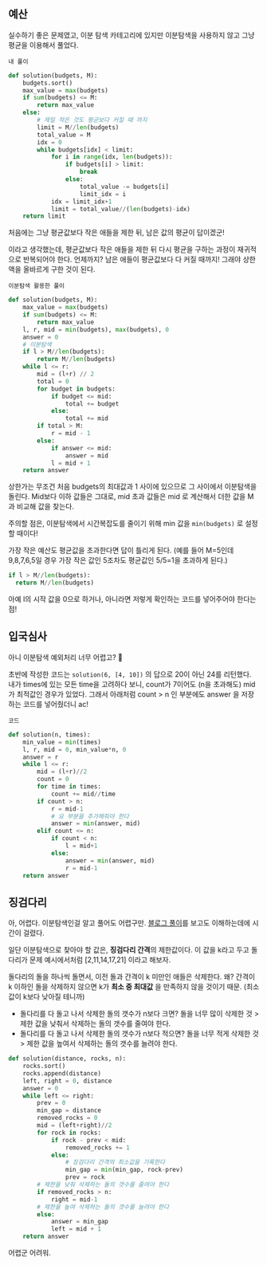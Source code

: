 ## 예산

실수하기 좋은 문제였고, 이분 탐색 카테고리에 있지만 이분탐색을 사용하지 않고 그냥 평균을 이용해서 풀었다.

`내 풀이`

```python
def solution(budgets, M):
    budgets.sort()
    max_value = max(budgets)
    if sum(budgets) <= M:
        return max_value
    else:
        # 제일 작은 것도 평균보다 커질 때 까지
        limit = M//len(budgets)
        total_value = M
        idx = 0
        while budgets[idx] < limit:
            for i in range(idx, len(budgets)):
                if budgets[i] > limit:
                    break
                else:
                    total_value -= budgets[i]
                    limit_idx = i
            idx = limit_idx+1
            limit = total_value//(len(budgets)-idx)
    return limit
```

처음에는 그냥 평균값보다 작은 애들을 제한 뒤, 남은 값의 평균이 답이겠군!

이라고 생각했는데, 평균값보다 작은 애들을 제한 뒤 다시 평균을 구하는 과정이 재귀적으로 반복되어야 한다. 언제까지? 남은 애들이 평균값보다 다 커질 때까지! 그래야 상한액을 올바르게 구한 것이 된다.

`이분탐색 활용한 풀이`

```python
def solution(budgets, M):
    max_value = max(budgets)
    if sum(budgets) <= M:
        return max_value
    l, r, mid = min(budgets), max(budgets), 0
    answer = 0
    # 이분탐색
    if l > M//len(budgets):
        return M//len(budgets)
    while l <= r:
        mid = (l+r) // 2
        total = 0
        for budget in budgets:
            if budget <= mid:
                total += budget
            else:
                total += mid
        if total > M:
            r = mid - 1
        else:
            if answer <= mid:
                answer = mid
            l = mid + 1
    return answer
```

상한가는 무조건 처음 budgets의 최대값과 1 사이에 있으므로 그 사이에서 이분탐색을 돌린다. Mid보다 이하 값들은 그대로, mid 초과 값들은 mid 로 계산해서 더한 값을 M과 비교해 값을 찾는다.

주의할 점은, 이분탐색에서 시간복잡도를 줄이기 위해 min 값을  `min(budgets)` 로 설정할 때이다!

가장 작은 예산도 평균값을 초과한다면 답이 틀리게 된다.  (예를 들어 M=5인데 9,8,7,6,5일 경우 가장 작은 값인 5조차도 평균값인 5/5=1을 초과하게 된다.)

```python
if l > M//len(budgets):
  return M//len(budgets)
```

아예 l의 시작 값을 0으로 하거나, 아니라면 저렇게 확인하는 코드를 넣어주어야 한다는 점!



## 입국심사 

아니 이분탐색 예외처리 너무 어렵고? 🤯

초반에 작성한 코드는 `solution(6, [4, 10])` 의 답으로 20이 아닌 24를 리턴했다. 내가 times에 있는 모든 time을 고려하다 보니, count가 7이어도 (n을 초과해도) mid가 최적값인 경우가 있었다. 그래서 아래처럼 count > n 인 부분에도 answer 을 저장하는 코드를 넣어줬더니 ac!

`코드`

```python
def solution(n, times):
    min_value = min(times)
    l, r, mid = 0, min_value*n, 0
    answer = r
    while l <= r:
        mid = (l+r)//2
        count = 0
        for time in times:
            count += mid//time
        if count > n:
            r = mid-1
            # 요 부분을 추가해줘야 한다
            answer = min(answer, mid)
        elif count <= n:
            if count < n:
                l = mid+1
            else:
                answer = min(answer, mid)
                r = mid-1
    return answer
```



## 징검다리

아, 어렵다. 이분탐색인걸 알고 풀어도 어렵구만. [블로그 풀이](https://post.naver.com/viewer/postView.nhn?volumeNo=27217004&memberNo=33264526)를 보고도 이해하는데에 시간이 걸렸다.

일단 이분탐색으로 찾아야 할 값은, **징검다리 간격**의 제한값이다. 이 값을 k라고 두고 돌다리가 문제 예시에서처럼 [2,11,14,17,21] 이라고 해보자.

돌다리의 돌을 하나씩 돌면서, 이전 돌과 간격이 k 미만인 애들은 삭제한다. 왜? 간격이 k 이하인 돌을 삭제하지 않으면 k가 **최소 중 최대값** 을 만족하지 않을 것이기 때문. (최소값이 k보다 낮아질 테니까)

- 돌다리를 다 돌고 나서 삭제한 돌의 갯수가 n보다 크면? 돌을 너무 많이 삭제한 것 > 제한 값을 낮춰서 삭제하는 돌의 갯수를 줄여야 한다.
- 돌다리를 다 돌고 나서 삭제한 돌의 갯수가 n보다 적으면? 돌을 너무 적게 삭제한 것 > 제한 값을 높여서 삭제하는 돌의 갯수를 늘려야 한다.

```python
def solution(distance, rocks, n):
    rocks.sort()
    rocks.append(distance)
    left, right = 0, distance
    answer = 0
    while left <= right:
        prev = 0
        min_gap = distance
        removed_rocks = 0
        mid = (left+right)//2
        for rock in rocks:
            if rock - prev < mid:
                removed_rocks += 1
            else:
                # 징검다리 간격의 최소값을 기록한다
                min_gap = min(min_gap, rock-prev)
                prev = rock
        # 제한을 낮춰 삭제하는 돌의 갯수를 줄여야 한다
        if removed_rocks > n:
            right = mid-1
        # 제한을 높여 삭제하는 돌의 갯수를 늘려야 한다
        else:
            answer = min_gap
            left = mid + 1
    return answer
```

어렵군 어려워.